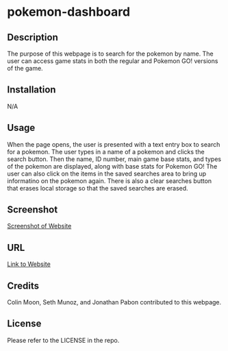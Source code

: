 # pokemon-dashboard

## Description

The purpose of this webpage is to search for the pokemon by name. The user can access game stats in both the regular and Pokemon GO! versions of the game.

## Installation

N/A

## Usage

When the page opens, the user is presented with a text entry box to search for a pokemon. The user types in a name of a pokemon and clicks the search button. Then the name, ID number, main game base stats, and types of the pokemon are displayed, along with base stats for Pokemon GO! The user can also click on the items in the saved searches area to bring up informatino on the pokemon again. There is also a clear searches button that erases local storage so that the saved searches are erased.
## Screenshot

[Screenshot of Website](https://github.com/SethMunoz339/pokemon-dashboard/blob/main/assets/pokemon-screenshot.png?raw=true)

## URL

[Link to Website](https://sethmunoz339.github.io/pokemon-dashboard/)
## Credits

Colin Moon, Seth Munoz, and Jonathan Pabon contributed to this webpage.

## License

Please refer to the LICENSE in the repo.
